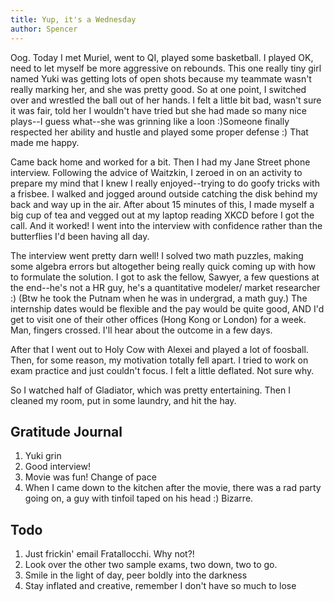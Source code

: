 ```yaml
---
title: Yup, it's a Wednesday
author: Spencer
---
```


Oog. Today I met Muriel, went to QI, played some basketball. I played OK, need to let myself be more aggressive on rebounds. This one really tiny girl named Yuki was getting lots of open shots because my teammate wasn't really marking her, and she was pretty good. So at one point, I switched over and wrestled the ball out of her hands. I felt a little bit bad, wasn't sure it was fair, told her I wouldn't have tried but she had made so many nice plays--I guess what--she was grinning like a loon :)Someone finally respected her ability and hustle and played some proper defense :) That made me happy.

Came back home and worked for a bit. Then I had my Jane Street phone interview. Following the advice of Waitzkin, I zeroed in on an activity to prepare my mind that I knew I really enjoyed--trying to do goofy tricks with a frisbee. I walked and jogged around outside catching the disk behind my back and way up in the air. After about 15 minutes of this, I made myself a big cup of tea and vegged out at my laptop reading XKCD before I got the call. And it worked! I went into the interview with confidence rather than the butterflies I'd been having all day.

The interview went pretty darn well! I solved two math puzzles, making some algebra errors but altogether being really quick coming up with how to formulate the solution. I got to ask the fellow, Sawyer, a few questions at the end--he's not a HR guy, he's a quantitative modeler/ market researcher :) (Btw he took the Putnam when he was in undergrad, a math guy.) The internship dates would be flexible and the pay would be quite good, AND I'd get to visit one of their other offices (Hong Kong or London) for a week. Man, fingers crossed. I'll hear about the outcome in a few days.

After that I went out to Holy Cow with Alexei and played a lot of foosball. Then, for some reason, my motivation totally fell apart. I tried to work on exam practice and just couldn't focus. I felt a little deflated. Not sure why.

So I watched half of Gladiator, which was pretty entertaining. Then I cleaned my room, put in some laundry, and hit the hay.

## Gratitude Journal
1. Yuki grin
2. Good interview!
3. Movie was fun! Change of pace
4. When I came down to the kitchen after the movie, there was a rad party going on, a guy with tinfoil taped on his head :) Bizarre.

## Todo
1. Just frickin' email Fratallocchi. Why not?!
2. Look over the other two sample exams, two down, two to go.
3. Smile in the light of day, peer boldly into the darkness
4. Stay inflated and creative, remember I don't have so much to lose





